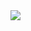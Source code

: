<div>
  <img align="center" src="https://github-readme-stats.vercel.app/api/top-langs/?username=thiagoDOTjpeg&layout=donut-vertical">
  <a href="https://github.com/thiagoDOTjpeg/github-readme-stats">
</div>
